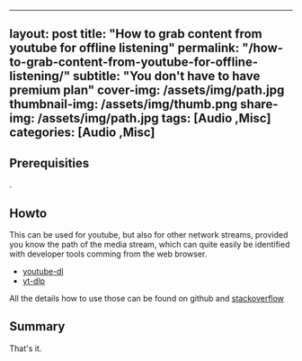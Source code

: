 
---
layout: post
title: "How to grab content from youtube for offline listening"
permalink: "/how-to-grab-content-from-youtube-for-offline-listening/"
subtitle: "You don't have to have premium plan"
cover-img: /assets/img/path.jpg
thumbnail-img: /assets/img/thumb.png
share-img: /assets/img/path.jpg
tags: [Audio ,Misc]
categories: [Audio ,Misc]
---

## Prerequisities

.

## Howto

This can be used for youtube, but also for other network streams, provided you know the path of the media stream, which can quite easily be identified with developer tools comming from the web browser.

* [youtube-dl](https://github.com/ytdl-org/youtube-dl)
* [yt-dlp](https://github.com/yt-dlp/yt-dlp)

All the details how to use those can be found on github and [stackoverflow](https://stackoverflow.com/questions/tagged/yt-dlp)

## Summary

That's it.
